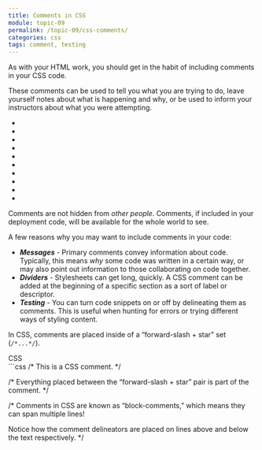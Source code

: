 ```yaml
---
title: Comments in CSS
module: topic-09
permalink: /topic-09/css-comments/
categories: css
tags: comment, testing
---
```


<div class="divider-heading"></div>

As with your HTML work, you should get in the habit of including comments in your CSS code.

These comments can be used to tell you what you are trying to do, leave yourself notes about what is happening and why, or be used to inform your instructors about what you were attempting.

<div class="row callout-columns status-warning">
  <div class="col-lg-3">
    <div class="icon">
      <ul class="bursts">
        <li class="deg0"></li>
        <li class="deg36"></li>
        <li class="deg72"></li>
        <li class="deg108"></li>
        <li class="deg144"></li>
        <li class="deg180"></li>
        <li class="deg216"></li>
        <li class="deg252"></li>
        <li class="deg288"></li>
        <li class="deg324"></li>
      </ul>
      <i class="fas fa-exclamation-circle"></i>
    </div>
  </div>
  <div class="col-lg-9">
    <p>Comments are not hidden from <i>other people</i>. Comments, if included in your deployment code, will be available for the whole world to see.</p>
  </div>
</div>

A few reasons why you may want to include comments in your code:

- **_Messages_** - Primary comments convey information about code. Typically, this means _why_ some code was written in a certain way, or may also point out information to those collaborating on code together.
- **_Dividers_** - Stylesheets can get long, quickly. A CSS comment can be added at the beginning of a specific section as a sort of label or descriptor.
- **_Testing_** - You can turn code snippets on or off by delineating them as comments. This is useful when hunting for errors or trying different ways of styling content.

In CSS, comments are placed inside of a “forward-slash + star” set (`/*...*/`).

<div class="code-heading">
  <span class="css">CSS</span>
</div>
```css
/* This is a CSS comment. */


/* Everything placed between the “forward-slash + star” pair is part of the comment. */

/*
Comments in CSS are known as “block-comments,”
which means they can span multiple lines!

Notice how the comment delineators are placed on
lines above and below the text respectively.
*/
```
